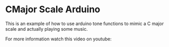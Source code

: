 CMajor Scale Arduino
====================

This is an example of how to use arduino tone functions to mimic a C major scale and actually playing some music.

For more information watch this video on youtube:


